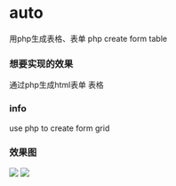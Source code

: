 # auto
用php生成表格、表单 php create form table

### 想要实现的效果
通过php生成html表单 表格

### info
use php to create form grid

### 效果图 
![](http://github-10004489.file.myqcloud.com/1.jpg)
![](http://github-10004489.file.myqcloud.com/1.jpg)
